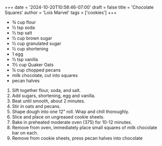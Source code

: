 +++
date = '2024-10-20T10:58:46-07:00'
draft = false
title = 'Chocolate Squares'
author = 'Lois Marvel'
tags = ['cookies']
+++

* ¾ cup flour
* ½ tsp soda
* ½ tsp salt
* ½ cup brown sugar
* ½ cup granulated sugar
* ½ cup shortening
* 1 egg
* ½ tsp vanilla
* 1½ cup Quaker Oats
* ¼ cup chopped pecans
* milk chocolate, cut into squares
* pecan halves

1. Sift together flour, soda, and salt.
2. Add sugars, shortening, egg and vanilla.
3. Beat until smooth, about 2 minutes.
4. Stir in oats and pecans.
5. Shape dough into one 12" roll. Wrap and chill thoroughly.
6. Slice and place on ungreased cookie sheets. 
7. Bake in preheated moderate oven (375) for 10-12 minutes.
8. Remove from oven, immediately place small squares of milk chocolate bar on each.
9. Remove from cookie sheets, press pecan halves into chocolate